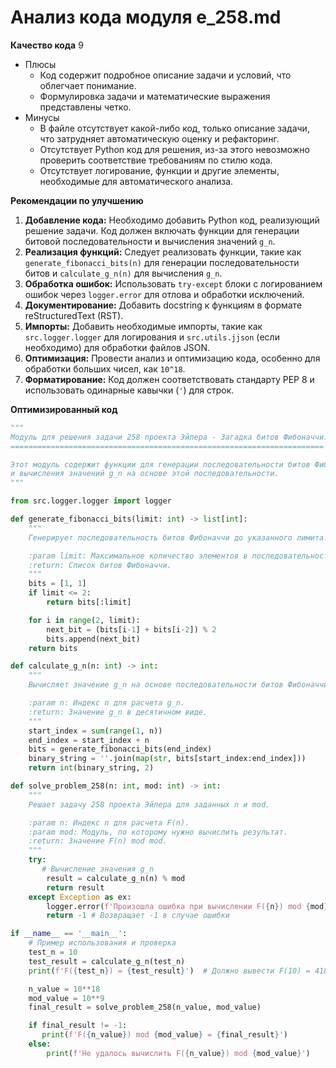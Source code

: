# Анализ кода модуля e_258.md

**Качество кода**
9
-  Плюсы
    - Код содержит подробное описание задачи и условий, что облегчает понимание.
    - Формулировка задачи и математические выражения представлены четко.
-  Минусы
    - В файле отсутствует какой-либо код, только описание задачи, что затрудняет автоматическую оценку и рефакторинг.
    - Отсутствует Python код для решения, из-за этого невозможно проверить соответствие требованиям по стилю кода.
    - Отсутствует логирование, функции и другие элементы, необходимые для автоматического анализа.

**Рекомендации по улучшению**

1.  **Добавление кода:** Необходимо добавить Python код, реализующий решение задачи. Код должен включать функции для генерации битовой последовательности и вычисления значений `g_n`.
2.  **Реализация функций:** Следует реализовать функции, такие как `generate_fibonacci_bits(n)` для генерации последовательности битов и `calculate_g_n(n)` для вычисления `g_n`.
3.  **Обработка ошибок:** Использовать `try-except` блоки с логированием ошибок через `logger.error` для отлова и обработки исключений.
4.  **Документирование:** Добавить docstring к функциям в формате reStructuredText (RST).
5.  **Импорты:** Добавить необходимые импорты, такие как `src.logger.logger` для логирования и `src.utils.jjson` (если необходимо) для обработки файлов JSON.
6.  **Оптимизация:** Провести анализ и оптимизацию кода, особенно для обработки больших чисел, как `10^18`.
7. **Форматирование:** Код должен соответствовать стандарту PEP 8 и использовать одинарные кавычки (`'`) для строк.

**Оптимизированный код**

```python
"""
Модуль для решения задачи 258 проекта Эйлера - Загадка битов Фибоначчи.
======================================================================

Этот модуль содержит функции для генерации последовательности битов Фибоначчи
и вычисления значений g_n на основе этой последовательности.
"""

from src.logger.logger import logger

def generate_fibonacci_bits(limit: int) -> list[int]:
    """
    Генерирует последовательность битов Фибоначчи до указанного лимита.

    :param limit: Максимальное количество элементов в последовательности.
    :return: Список битов Фибоначчи.
    """
    bits = [1, 1]
    if limit <= 2:
        return bits[:limit]

    for i in range(2, limit):
        next_bit = (bits[i-1] + bits[i-2]) % 2
        bits.append(next_bit)
    return bits

def calculate_g_n(n: int) -> int:
    """
    Вычисляет значение g_n на основе последовательности битов Фибоначчи.

    :param n: Индекс n для расчета g_n.
    :return: Значение g_n в десятичном виде.
    """
    start_index = sum(range(1, n))
    end_index = start_index + n
    bits = generate_fibonacci_bits(end_index)
    binary_string = ''.join(map(str, bits[start_index:end_index]))
    return int(binary_string, 2)

def solve_problem_258(n: int, mod: int) -> int:
    """
    Решает задачу 258 проекта Эйлера для заданных n и mod.

    :param n: Индекс n для расчета F(n).
    :param mod: Модуль, по которому нужно вычислить результат.
    :return: Значение F(n) mod mod.
    """
    try:
       # Вычисление значения g_n
        result = calculate_g_n(n) % mod
        return result
    except Exception as ex:
        logger.error(f'Произошла ошибка при вычислении F({n}) mod {mod}: {ex}')
        return -1 # Возвращает -1 в случае ошибки

if __name__ == '__main__':
    # Пример использования и проверка
    test_n = 10
    test_result = calculate_g_n(test_n)
    print(f'F({test_n}) = {test_result}')  # Должно вывести F(10) = 4181

    n_value = 10**18
    mod_value = 10**9
    final_result = solve_problem_258(n_value, mod_value)

    if final_result != -1:
       print(f'F({n_value}) mod {mod_value} = {final_result}')
    else:
        print(f'Не удалось вычислить F({n_value}) mod {mod_value}')

```